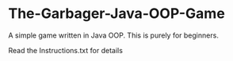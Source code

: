 # The-Garbager-Java-OOP-Game
A simple game written in Java OOP. This is purely for beginners.

Read the Instructions.txt for details
